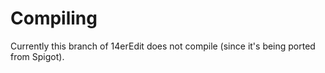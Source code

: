 # Compiling

Currently this branch of 14erEdit does not compile (since it's
being ported from Spigot).
